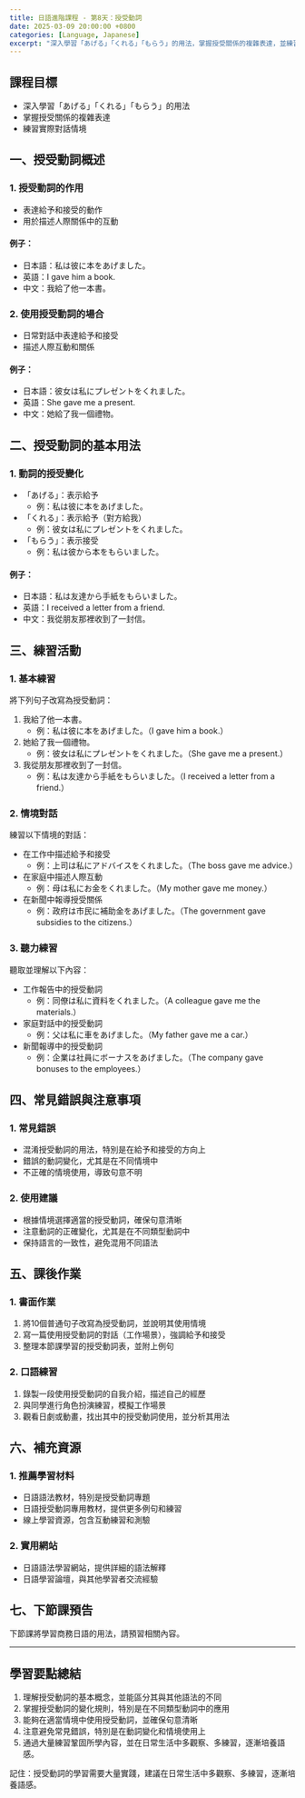 ```yaml
---
title: 日語進階課程 - 第8天：授受動詞
date: 2025-03-09 20:00:00 +0800
categories: [Language, Japanese]
excerpt: "深入學習「あげる」「くれる」「もらう」的用法，掌握授受關係的複雜表達，並練習實際對話情境。"
---
```


## 課程目標
- 深入學習「あげる」「くれる」「もらう」的用法
- 掌握授受關係的複雜表達
- 練習實際對話情境

## 一、授受動詞概述

### 1. 授受動詞的作用
- 表達給予和接受的動作
- 用於描述人際關係中的互動

#### 例子：
- 日本語：私は彼に本をあげました。
- 英語：I gave him a book.
- 中文：我給了他一本書。

### 2. 使用授受動詞的場合
- 日常對話中表達給予和接受
- 描述人際互動和關係

#### 例子：
- 日本語：彼女は私にプレゼントをくれました。
- 英語：She gave me a present.
- 中文：她給了我一個禮物。

## 二、授受動詞的基本用法

### 1. 動詞的授受變化
- 「あげる」：表示給予
  - 例：私は彼に本をあげました。
- 「くれる」：表示給予（對方給我）
  - 例：彼女は私にプレゼントをくれました。
- 「もらう」：表示接受
  - 例：私は彼から本をもらいました。

#### 例子：
- 日本語：私は友達から手紙をもらいました。
- 英語：I received a letter from a friend.
- 中文：我從朋友那裡收到了一封信。

## 三、練習活動

### 1. 基本練習
將下列句子改寫為授受動詞：
1. 我給了他一本書。
   - 例：私は彼に本をあげました。（I gave him a book.）
2. 她給了我一個禮物。
   - 例：彼女は私にプレゼントをくれました。（She gave me a present.）
3. 我從朋友那裡收到了一封信。
   - 例：私は友達から手紙をもらいました。（I received a letter from a friend.）

### 2. 情境對話
練習以下情境的對話：
- 在工作中描述給予和接受
  - 例：上司は私にアドバイスをくれました。（The boss gave me advice.）
- 在家庭中描述人際互動
  - 例：母は私にお金をくれました。（My mother gave me money.）
- 在新聞中報導授受關係
  - 例：政府は市民に補助金をあげました。（The government gave subsidies to the citizens.）

### 3. 聽力練習
聽取並理解以下內容：
- 工作報告中的授受動詞
  - 例：同僚は私に資料をくれました。（A colleague gave me the materials.）
- 家庭對話中的授受動詞
  - 例：父は私に車をあげました。（My father gave me a car.）
- 新聞報導中的授受動詞
  - 例：企業は社員にボーナスをあげました。（The company gave bonuses to the employees.）

## 四、常見錯誤與注意事項

### 1. 常見錯誤
- 混淆授受動詞的用法，特別是在給予和接受的方向上
- 錯誤的動詞變化，尤其是在不同情境中
- 不正確的情境使用，導致句意不明

### 2. 使用建議
- 根據情境選擇適當的授受動詞，確保句意清晰
- 注意動詞的正確變化，尤其是在不同類型動詞中
- 保持語言的一致性，避免混用不同語法

## 五、課後作業

### 1. 書面作業
1. 將10個普通句子改寫為授受動詞，並說明其使用情境
2. 寫一篇使用授受動詞的對話（工作場景），強調給予和接受
3. 整理本節課學習的授受動詞表，並附上例句

### 2. 口語練習
1. 錄製一段使用授受動詞的自我介紹，描述自己的經歷
2. 與同學進行角色扮演練習，模擬工作場景
3. 觀看日劇或動畫，找出其中的授受動詞使用，並分析其用法

## 六、補充資源

### 1. 推薦學習材料
- 日語語法教材，特別是授受動詞專題
- 日語授受動詞專用教材，提供更多例句和練習
- 線上學習資源，包含互動練習和測驗

### 2. 實用網站
- 日語語法學習網站，提供詳細的語法解釋
- 日語學習論壇，與其他學習者交流經驗

## 七、下節課預告
下節課將學習商務日語的用法，請預習相關內容。

---

## 學習要點總結
1. 理解授受動詞的基本概念，並能區分其與其他語法的不同
2. 掌握授受動詞的變化規則，特別是在不同類型動詞中的應用
3. 能夠在適當情境中使用授受動詞，並確保句意清晰
4. 注意避免常見錯誤，特別是在動詞變化和情境使用上
5. 通過大量練習鞏固所學內容，並在日常生活中多觀察、多練習，逐漸培養語感。

記住：授受動詞的學習需要大量實踐，建議在日常生活中多觀察、多練習，逐漸培養語感。 
